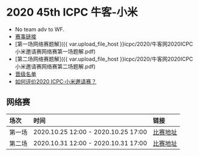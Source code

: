 # 2020 45th ICPC 牛客-小米

- No team adv to WF.
- [赛事链接](https://www.nowcoder.com/activity/mi2020/index#intro)
- [第一场网络赛题解]({{ var.upload_file_host }}icpc/2020/牛客网2020ICPC小米邀请赛网络赛第一场题解.pdf)
- [第二场网络赛题解]({{ var.upload_file_host }}icpc/2020/牛客网2020ICPC小米邀请赛网络赛第二场题解.pdf)
- [晋级名单](https://ac.nowcoder.com/discuss/557804)
- [如何评价2020 ICPC·小米邀请赛？](https://www.zhihu.com/question/427302391)

## 网络赛

| 场次 | 时间 | 链接 |
| :--- | :--- | :--- |
| 第一场 | 2020.10.25 12:00 - 2020.10.25 17:00 | [比赛地址](https://ac.nowcoder.com/acm/contest/7501) |
| 第二场 | 2020.10.31 12:00 - 2020.10.31 17:00 | [比赛地址](https://ac.nowcoder.com/acm/contest/7502) |